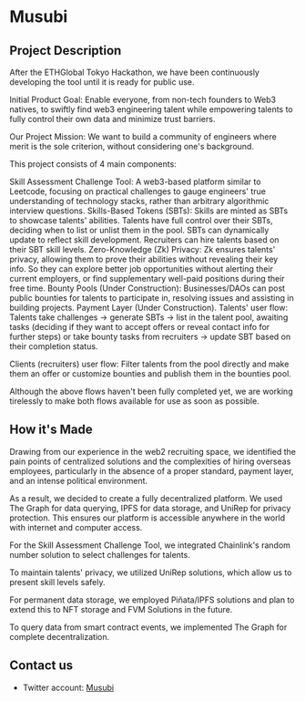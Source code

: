 # Musubi
## Project Description

After the ETHGlobal Tokyo Hackathon, we have been continuously developing the tool until it is ready for public use.

Initial Product Goal: Enable everyone, from non-tech founders to Web3 natives, to swiftly find web3 engineering talent while empowering talents to fully control their own data and minimize trust barriers.

Our Project Mission: 
We want to build a community of engineers where merit is the sole criterion, without considering one's background.

This project consists of 4 main components:

Skill Assessment Challenge Tool: A web3-based platform similar to Leetcode, focusing on practical challenges to gauge engineers' true understanding of technology stacks, rather than arbitrary algorithmic interview questions.
Skills-Based Tokens (SBTs): Skills are minted as SBTs to showcase talents' abilities. Talents have full control over their SBTs, deciding when to list or unlist them in the pool. SBTs can dynamically update to reflect skill development. Recruiters can hire talents based on their SBT skill levels.
Zero-Knowledge (Zk) Privacy: Zk ensures talents' privacy, allowing them to prove their abilities without revealing their key info. So they can explore better job opportunities without alerting their current employers, or find supplementary well-paid positions during their free time.
Bounty Pools (Under Construction): Businesses/DAOs can post public bounties for talents to participate in, resolving issues and assisting in building projects.
Payment Layer (Under Construction).
Talents' user flow: Talents take challenges -> generate SBTs -> list in the talent pool, awaiting tasks (deciding if they want to accept offers or reveal contact info for further steps) or take bounty tasks from recruiters -> update SBT based on their completion status.

Clients (recruiters) user flow: Filter talents from the pool directly and make them an offer or customize bounties and publish them in the bounties pool.

Although the above flows haven't been fully completed yet, we are working tirelessly to make both flows available for use as soon as possible.

## How it's Made
Drawing from our experience in the web2 recruiting space, we identified the pain points of centralized solutions and the complexities of hiring overseas employees, particularly in the absence of a proper standard, payment layer, and an intense political environment.

As a result, we decided to create a fully decentralized platform. We used The Graph for data querying, IPFS for data storage, and UniRep for privacy protection. This ensures our platform is accessible anywhere in the world with internet and computer access.

For the Skill Assessment Challenge Tool, we integrated Chainlink's random number solution to select challenges for talents.

To maintain talents' privacy, we utilized UniRep solutions, which allow us to present skill levels safely.

For permanent data storage, we employed Piñata/IPFS solutions and plan to extend this to NFT storage and FVM Solutions in the future.

To query data from smart contract events, we implemented The Graph for complete decentralization.
## Contact us
- Twitter account: <a href="https://twitter.com/@MusubiLabs">Musubi</a>
